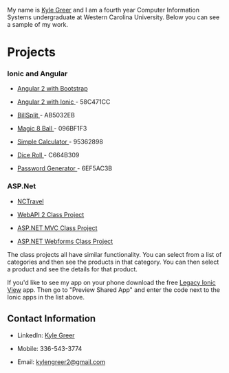 My name is <a href="https://www.linkedin.com/in/kyle-greer">Kyle Greer</a> and I am a fourth year Computer Information Systems undergraduate at Western Carolina University. Below you can see a sample of my work.

<h1>Projects</h1>

<h3>Ionic and Angular</h3>

- <a href="https://github.com/kngreer1/Class-Project-Angular2-with-Bootstrap">Angular 2 with Bootstrap</a>

- <a href="https://github.com/kngreer1/Class-Project-Angular2-with-Ionic">Angular 2 with Ionic </a> - 58C471CC

- <a href="https://github.com/kngreer1/BillSplit">BillSplit </a> - AB5032EB

- <a href="https://github.com/kngreer1/Magic-8-Ball">Magic 8 Ball </a> - 096BF1F3

- <a href="https://github.com/kngreer1/SimpleCalculator">Simple Calculator </a> - 95362898

- <a href="https://github.com/kngreer1/DiceRoll">Dice Roll </a> - C664B309

- <a href="https://github.com/kngreer1/Password-Generator">Password Generator </a> - 6EF5AC3B 


<h3>ASP.Net</h3>

- <a href="https://github.com/kngreer1/NCTravel">NCTravel</a>

- <a href="https://github.com/kngreer1/Class-Project-WebAPI">WebAPI 2 Class Project</a>

- <a href="https://github.com/kngreer1/Class-Project-MVC">ASP.NET MVC Class Project</a>

- <a href="https://github.com/kngreer1/Class-Project-Webforms">ASP.NET Webforms Class Project</a>

The class projects all have similar functionality. You can select from a list of categories and then see the products in that category. You can then select a product and see the details for that product.

If you'd like to see my app on your phone download the free <a href="http://view.ionic.io/">Legacy Ionic View</a> app. Then go to "Preview Shared App" and enter the code next to the Ionic apps in the list above.

<h2>Contact Information</h2>

- LinkedIn: <a href="https://www.linkedin.com/in/kyle-greer">Kyle Greer</a>

- Mobile: 336-543-3774

- Email: kylengreer2@gmail.com
